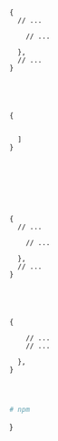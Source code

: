 ---
---










``` bash
```


``` bash
```



```js{4}
{
  // ...

    // ...

  }, 
  // ...
}

``` 



```bash
```


``` bash
```








>



``` bash
```


``` bash
```


```js{3}
{


  ]
}

``` 


>





```bash
```


``` bash
```


``` 
```



``` js
```













``` bash
```


>




``` bash
```


``` bash
```


```js{4}
{
  // ...

    // ...

  }, 
  // ...
}

``` 




```bash
```


``` bash
```





``` 
```


```js{6, 7}

{

    // ...
    // ...

  }, 
}

``` 








```bash
```


``` bash
```







``` bash

# npm
```


}
```










